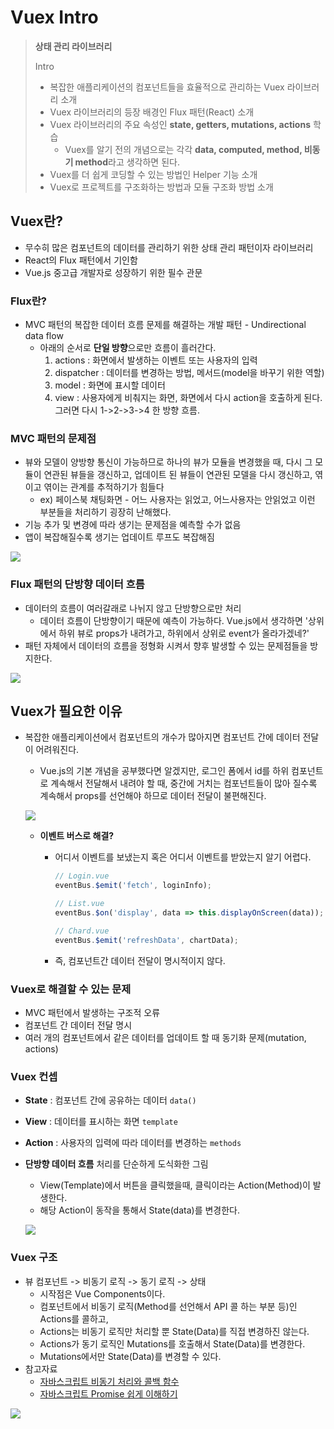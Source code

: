 # Vuex Intro

> **상태 관리 라이브러리** 
>
> Intro
>
> * 복잡한 애플리케이션의 컴포넌트들을 효율적으로 관리하는 Vuex 라이브러리 소개
> * Vuex 라이브러리의 등장 배경인 Flux 패턴(React) 소개
> * Vuex 라이브러리의 주요 속성인 **state, getters, mutations, actions** 학습
>   * Vuex를 알기 전의 개념으로는 각각 **data, computed, method, 비동기 method**라고 생각하면 된다.
> * Vuex를 더 쉽게 코딩할 수 있는 방법인 Helper 기능 소개
> * Vuex로 프로젝트를 구조화하는 방법과 모듈 구조화 방법 소개

## Vuex란?

* 무수히 많은 컴포넌트의 데이터를 관리하기 위한 상태 관리 패턴이자 라이브러리
* React의 Flux 패턴에서 기인함
* Vue.js 중고급 개발자로 성장하기 위한 필수 관문

### Flux란?

* MVC 패턴의 복잡한 데이터 흐름 문제를 해결하는 개발 패턴 - Undirectional data flow
  * 아래의 순서로 **단일 방향**으로만 흐름이 흘러간다.
    1. actions : 화면에서 발생하는 이벤트 또는 사용자의 입력
    2. dispatcher : 데이터를 변경하는 방법, 메서드(model을 바꾸기 위한 역할)
    3. model : 화면에 표시할 데이터
    4. view : 사용자에게 비춰지는 화면, 화면에서 다시 action을 호출하게 된다. 그러면 다시 1->2->3->4 한 방향 흐름.

### MVC 패턴의 문제점

* 뷰와 모델이 양방향 통신이 가능하므로 하나의 뷰가 모듈을 변경했을 때, 다시 그 모듈이 연관된 뷰들을 갱신하고, 업데이트 된 뷰들이 연관된 모델을 다시 갱신하고, 엮이고 엮이는 관계를 추적하기가 힘들다
  * ex) 페이스북 채팅화면 - 어느 사용자는 읽었고, 어느사용자는 안읽었고 이런 부분들을 처리하기 굉장히 난해했다.
* 기능 추가 및 변경에 따라 생기는 문제점을 예측할 수가 없음
* 앱이 복잡해질수록 생기는 업데이트 루프도 복잡해짐

![](https://github.com/namjunemy/TIL/blob/master/Vue/img/06.PNG?raw=true)

### Flux 패턴의 단방향 데이터 흐름

* 데이터의 흐름이 여러갈래로 나뉘지 않고 단방향으로만 처리
  * 데이터 흐름이 단방향이기 때문에 예측이 가능하다. Vue.js에서 생각하면 '상위에서 하위 뷰로 props가 내려가고, 하위에서 상위로 event가 올라가겠네?'
* 패턴 자체에서 데이터의 흐름을 정형화 시켜서 향후 발생할 수 있는 문제점들을 방지한다.

![](https://github.com/namjunemy/TIL/blob/master/Vue/img/07.PNG?raw=true)

## Vuex가 필요한 이유

* 복잡한 애플리케이션에서 컴포넌트의 개수가 많아지면 컴포넌트 간에 데이터 전달이 어려워진다.

  * Vue.js의 기본 개념을 공부했다면 알겠지만, 로그인 폼에서 id를 하위 컴포넌트로 계속해서 전달해서 내려야 할 때, 중간에 거치는 컴포넌트들이 많아 질수록 계속해서 props를 선언해야 하므로 데이터 전달이 불편해진다.

  ![](https://github.com/namjunemy/TIL/blob/master/Vue/img/08.PNG?raw=true)

  * **이벤트 버스로 해결?**

    * 어디서 이벤트를 보냈는지 혹은 어디서 이벤트를 받았는지 알기 어렵다.

      ```javascript
      // Login.vue
      eventBus.$emit('fetch', loginInfo);
      
      // List.vue
      eventBus.$on('display', data => this.displayOnScreen(data));
      
      // Chard.vue
      eventBus.$emit('refreshData', chartData);
      ```

    * 즉, 컴포넌트간 데이터 전달이 명시적이지 않다.

### Vuex로 해결할 수 있는 문제

* MVC 패턴에서 발생하는 구조적 오류
* 컴포넌트 간 데이터 전달 명시
* 여러 개의 컴포넌트에서 같은 데이터를 업데이트 할 때 동기화 문제(mutation, actions)

### Vuex 컨셉

* **State** : 컴포넌트 간에 공유하는 데이터 `data()`
* **View** : 데이터를 표시하는 화면 `template`
* **Action** : 사용자의 입력에 따라 데이터를 변경하는 `methods`

* **단방향 데이터 흐름** 처리를 단순하게 도식화한 그림

  * View(Template)에서 버튼을 클릭했을때, 클릭이라는 Action(Method)이 발생한다.
  * 해당 Action이 동작을 통해서 State(data)를 변경한다.

  ![](https://github.com/namjunemy/TIL/blob/master/Vue/img/09.PNG?raw=true)

### Vuex 구조

* 뷰 컴포넌트 -> 비동기 로직 -> 동기 로직 -> 상태
  * 시작점은 Vue Components이다.
  * 컴포넌트에서 비동기 로직(Method를 선언해서 API 콜 하는 부분 등)인 Actions를 콜하고,
  * Actions는 비동기 로직만 처리할 뿐 State(Data)를 직접 변경하진 않는다.
  * Actions가 동기 로직인 Mutations를 호출해서 State(Data)를 변경한다.
  * Mutations에서만 State(Data)를 변경할 수 있다.
* 참고자료
  * [자바스크립트 비동기 처리와 콜백 함수](https://joshua1988.github.io/web-development/javascript/javascript-asynchronous-operation/)
  * [자바스크립트 Promise 쉽게 이해하기](https://joshua1988.github.io/web-development/javascript/promise-for-beginners/)

![](https://github.com/namjunemy/TIL/blob/master/Vue/img/10.PNG?raw=true)